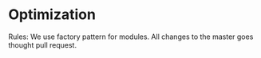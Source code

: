 # Optimization

Rules:
We use factory pattern for modules.
All changes to the master goes thought pull request.